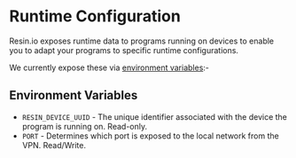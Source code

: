 # Runtime Configuration

Resin.io exposes runtime data to programs running on devices to enable you to
adapt your programs to specific runtime configurations.

We currently expose these via [environment variables][env_vars]:-

## Environment Variables

* `RESIN_DEVICE_UUID` - The unique identifier associated with the device the
  program is running on. Read-only.
* `PORT` - Determines which port is exposed to the local network from the
  VPN. Read/Write.

[env_vars]:http://en.wikipedia.org/wiki/Environment_variable
